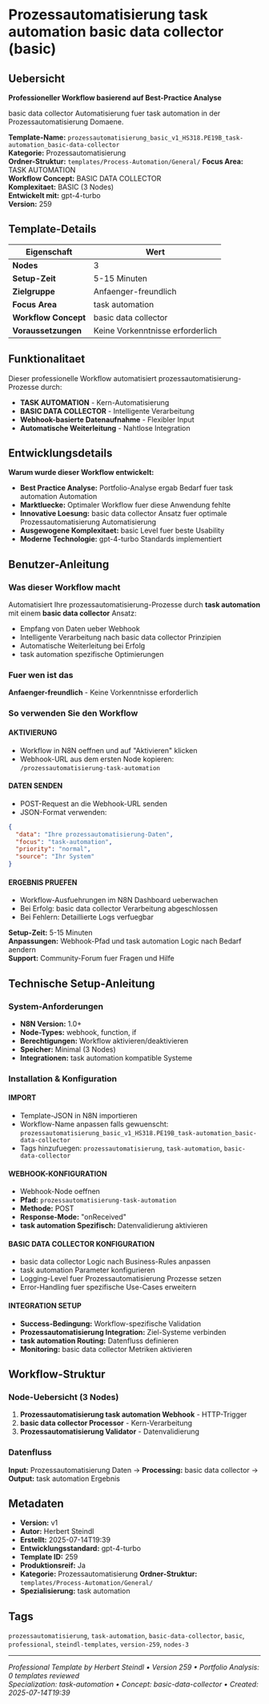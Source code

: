 # Prozessautomatisierung task automation basic data collector (basic)

## Uebersicht

**Professioneller Workflow basierend auf Best-Practice Analyse**

basic data collector Automatisierung fuer task automation in der Prozessautomatisierung Domaene.

**Template-Name:** `prozessautomatisierung_basic_v1_HS318.PE19B_task-automation_basic-data-collector`  
**Kategorie:** Prozessautomatisierung  
**Ordner-Struktur:** `templates/Process-Automation/General/`
**Focus Area:** TASK AUTOMATION  
**Workflow Concept:** BASIC DATA COLLECTOR  
**Komplexitaet:** BASIC (3 Nodes)  
**Entwickelt mit:** gpt-4-turbo  
**Version:** 259

## Template-Details

| **Eigenschaft** | **Wert** |
|------------------|----------|
| **Nodes** | 3 |
| **Setup-Zeit** | 5-15 Minuten |
| **Zielgruppe** | Anfaenger-freundlich |
| **Focus Area** | task automation |
| **Workflow Concept** | basic data collector |
| **Voraussetzungen** | Keine Vorkenntnisse erforderlich |

## Funktionalitaet

Dieser professionelle Workflow automatisiert prozessautomatisierung-Prozesse durch:
- **TASK AUTOMATION** - Kern-Automatisierung
- **BASIC DATA COLLECTOR** - Intelligente Verarbeitung
- **Webhook-basierte Datenaufnahme** - Flexibler Input
- **Automatische Weiterleitung** - Nahtlose Integration



## Entwicklungsdetails

**Warum wurde dieser Workflow entwickelt:**
- **Best Practice Analyse:** Portfolio-Analyse ergab Bedarf fuer task automation Automation
- **Marktluecke:** Optimaler Workflow fuer diese Anwendung fehlte
- **Innovative Loesung:** basic data collector Ansatz fuer optimale Prozessautomatisierung Automatisierung
- **Ausgewogene Komplexitaet:** basic Level fuer beste Usability
- **Moderne Technologie:** gpt-4-turbo Standards implementiert

## Benutzer-Anleitung

### Was dieser Workflow macht
Automatisiert Ihre prozessautomatisierung-Prozesse durch **task automation** mit einem **basic data collector** Ansatz:
- Empfang von Daten ueber Webhook
- Intelligente Verarbeitung nach basic data collector Prinzipien
- Automatische Weiterleitung bei Erfolg
- task automation spezifische Optimierungen

### Fuer wen ist das
**Anfaenger-freundlich** - Keine Vorkenntnisse erforderlich

### So verwenden Sie den Workflow

#### AKTIVIERUNG
- Workflow in N8N oeffnen und auf "Aktivieren" klicken
- Webhook-URL aus dem ersten Node kopieren: `/prozessautomatisierung-task-automation`

#### DATEN SENDEN
- POST-Request an die Webhook-URL senden
- JSON-Format verwenden:
```json
{
  "data": "Ihre prozessautomatisierung-Daten",
  "focus": "task-automation",
  "priority": "normal",
  "source": "Ihr System"
}
```

#### ERGEBNIS PRUEFEN
- Workflow-Ausfuehrungen im N8N Dashboard ueberwachen
- Bei Erfolg: basic data collector Verarbeitung abgeschlossen
- Bei Fehlern: Detaillierte Logs verfuegbar

**Setup-Zeit:** 5-15 Minuten  
**Anpassungen:** Webhook-Pfad und task automation Logic nach Bedarf aendern  
**Support:** Community-Forum fuer Fragen und Hilfe

## Technische Setup-Anleitung

### System-Anforderungen
- **N8N Version:** 1.0+ 
- **Node-Types:** webhook, function, if
- **Berechtigungen:** Workflow aktivieren/deaktivieren
- **Speicher:** Minimal (3 Nodes)
- **Integrationen:** task automation kompatible Systeme

### Installation & Konfiguration

#### IMPORT
- Template-JSON in N8N importieren
- Workflow-Name anpassen falls gewuenscht: `prozessautomatisierung_basic_v1_HS318.PE19B_task-automation_basic-data-collector`
- Tags hinzufuegen: `prozessautomatisierung`, `task-automation`, `basic-data-collector`

#### WEBHOOK-KONFIGURATION
- Webhook-Node oeffnen
- **Pfad:** `prozessautomatisierung-task-automation`
- **Methode:** POST
- **Response-Mode:** "onReceived"
- **task automation Spezifisch:** Datenvalidierung aktivieren

#### BASIC DATA COLLECTOR KONFIGURATION
- basic data collector Logic nach Business-Rules anpassen
- task automation Parameter konfigurieren
- Logging-Level fuer Prozessautomatisierung Prozesse setzen
- Error-Handling fuer spezifische Use-Cases erweitern

#### INTEGRATION SETUP
- **Success-Bedingung:** Workflow-spezifische Validation
- **Prozessautomatisierung Integration:** Ziel-Systeme verbinden
- **task automation Routing:** Datenfluss definieren
- **Monitoring:** basic data collector Metriken aktivieren

## Workflow-Struktur

### Node-Uebersicht (3 Nodes)

1. **Prozessautomatisierung task automation Webhook** - HTTP-Trigger
2. **basic data collector Processor** - Kern-Verarbeitung
3. **Prozessautomatisierung Validator** - Datenvalidierung








### Datenfluss
**Input:** Prozessautomatisierung Daten -> **Processing:** basic data collector -> **Output:** task automation Ergebnis

## Metadaten

- **Version:** v1
- **Autor:** Herbert Steindl
- **Erstellt:** 2025-07-14T19:39
- **Entwicklungsstandard:** gpt-4-turbo
- **Template ID:** 259
- **Produktionsreif:** Ja
- **Kategorie:** Prozessautomatisierung
**Ordner-Struktur:** `templates/Process-Automation/General/`
- **Spezialisierung:** task automation

## Tags

`prozessautomatisierung`, `task-automation`, `basic-data-collector`, `basic`, `professional`, `steindl-templates`, `version-259`, `nodes-3`

---

*Professional Template by Herbert Steindl • Version 259 • Portfolio Analysis: 0 templates reviewed*  
*Specialization: task-automation • Concept: basic-data-collector • Created: 2025-07-14T19:39*